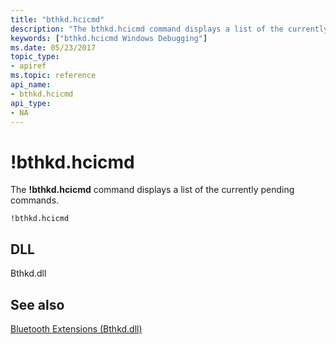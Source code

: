 ```yaml
---
title: "bthkd.hcicmd"
description: "The bthkd.hcicmd command displays a list of the currently pending commands."
keywords: ["bthkd.hcicmd Windows Debugging"]
ms.date: 05/23/2017
topic_type:
- apiref
ms.topic: reference
api_name:
- bthkd.hcicmd
api_type:
- NA
---
```


# !bthkd.hcicmd


The **!bthkd.hcicmd** command displays a list of the currently pending commands.

```dbgsyntax
!bthkd.hcicmd
```

## <span id="DLL"></span><span id="dll"></span>DLL


Bthkd.dll

## See also


[Bluetooth Extensions (Bthkd.dll)](bluetooh-extensions--bthkd-dll-.md)

 

 







